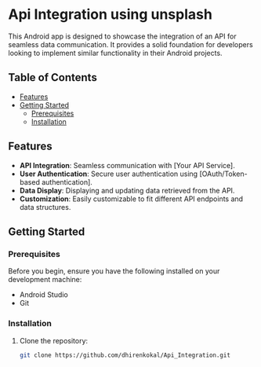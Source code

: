 # Api Integration using unsplash

This Android app is designed to showcase the integration of an API for seamless data communication. It provides a solid foundation for developers looking to implement similar functionality in their Android projects.

## Table of Contents

- [Features](#features)
- [Getting Started](#getting-started)
  - [Prerequisites](#prerequisites)
  - [Installation](#installation)

## Features

- **API Integration**: Seamless communication with [Your API Service].
- **User Authentication**: Secure user authentication using [OAuth/Token-based authentication].
- **Data Display**: Displaying and updating data retrieved from the API.
- **Customization**: Easily customizable to fit different API endpoints and data structures.

## Getting Started

### Prerequisites

Before you begin, ensure you have the following installed on your development machine:

- Android Studio
- Git

### Installation

1. Clone the repository:

   ```bash
   git clone https://github.com/dhirenkokal/Api_Integration.git
